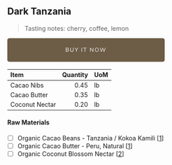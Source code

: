 ## Dark Tanzania
> Tasting notes: cherry, coffee, lemon

[![Buy Now](/assets/images/buy-now.png "Buy Now")](https://shop.osocra.com/products/22020916)

| Item | Quantity | UoM  |
| :---     | ---:    | :--- |
| Cacao Nibs  | 0.45    | lb    |
| Cacao Butter   | 0.35    | lb    |
| Coconut Nectar   | 0.20      | lb      |

#### Raw Materials
- [ ] Organic Cacao Beans -  Tanzania / Kokoa Kamili [[1](/vendors/1)]
- [ ] Organic Cacao Butter - Peru, Natural [[1](/vendors/1)]
- [ ] Organic Coconut Blossom Nectar [[2](/vendors/2)]
